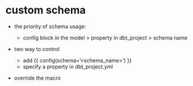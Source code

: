 # custom schema

- the priority of schema usage:
    - config block in the model > property in dbt_project > schema name
- two way to control
    - add {{ config(schema=’<schema_name>’) }}
    - specify a property in dbt_project.yml

- override the macro